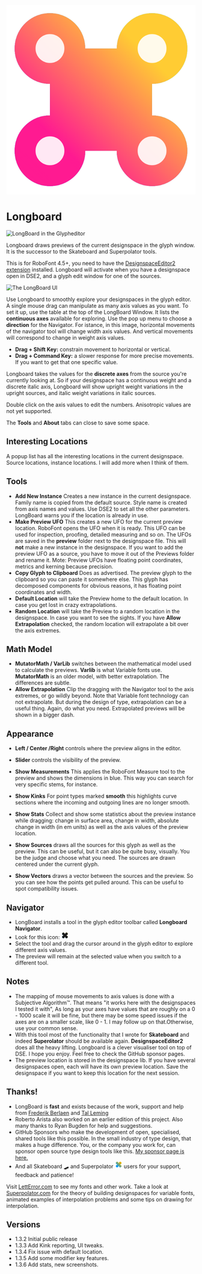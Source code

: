 

![The LongBoard Icon](icon.png)

# Longboard


![LongBoard in the Glypheditor](screen_20250509_S.png)

Longboard draws previews of the current designspace in the glyph window.
It is the successor to the Skateboard and Superpolator tools.

This is for RoboFont 4.5+, you need to have the [DesignspaceEditor2 extension](https://github.com/LettError/designSpaceRoboFontExtension) installed. Longboard will activate when you have a designspace open in DSE2, and a glyph edit window for one of the sources.

![The LongBoard UI](screen_20250509.png)

Use Longboard to smoothly explore your designspaces in the glyph editor. A single mouse drag can manipulate as many axis values as you want. To set it up, use the table at the top of the LongBoard Window. It lists the **continuous axes** available for exploring. Use the pop up menu to choose a **direction** for the Navigator. For istance, in this image, horizontal movements of the navigator tool will change width axis values. And vertical movements will correspond to change in weight axis values.

* **Drag + Shift Key:** constrain movement to horizontal or vertical.
* **Drag + Command Key:** a slower response for more precise movements. If you want to get that one specific value.

Longboard takes the values for the **discrete axes** from the source you're currently looking at. So if your designspace has a continuous weight and a discrete italic axis, Longboard will show upright weight variations in the upright sources, and italic weight variations in italic sources.

Double click on the axis values to edit the numbers. Anisotropic values are not yet supported.

The **Tools** and **About** tabs can close to save some space.

## Interesting Locations

A popup list has all the interesting locations in the current designspace. Source locations, instance locations. I will add more when I think of them.

## Tools

* **Add New Instance** Creates a new instance in the current designspace. Family name is copied from the default source. Style name is created from axis names and values. Use DSE2 to set all the other parameters. LongBoard warns you if the location is already in use.
* **Make Preview UFO** This creates a new UFO for the current preview location. RoboFont opens the UFO when it is ready. This UFO can be used for inspection, proofing, detailed measuring and so on. The UFOs are saved in the **preview** folder next to the designspace file. This will **not** make a new instance in the designspace. If you want to add the preview UFO as a source, you have to move it out of the Previews folder and rename it. Mote: Preview UFOs have floating point coordinates, metrics and kerning because precision.
* **Copy Glyph to Clipboard** Does as advertised. The preview glyph to the clipboard so you can paste it somewhere else. This glyph has decomposed components for obvious reasons, it has floating point coordinates and width.
* **Default Location** will take the Preview home to the default location. In case you get lost in crazy extrapolations.
* **Random Location** will take the Preview to a random location in the designspace. In case you want to see the sights. If you have **Allow Extrapolation** checked, the random location will extrapolate a bit over the axis extremes.

## Math Model

* **MutatorMath / VarLib** switches between the mathematical model used to calculate the previews. **Varlib** is what Variable fonts use. **MutatorMath** is an older model, with better extrapolation. The differences are subtle.
* **Allow Extrapolation** Clip the dragging with the Navigator tool to the axis extremes, or go wildly beyond. Note that Variable font technology can not extrapolate. But during the design of type, extrapolation can be a useful thing. Again, do what you need. Extrapolated previews will be shown in a bigger dash.

## Appearance

* **Left / Center /Right** controls where the preview aligns in the editor.
* **Slider** controls the visibility of the preview.

* **Show Measurements** This applies the RoboFont Measure tool to the preview and shows the dimensions in blue. This way you can search for very specific stems, for instance.
* **Show Kinks** For point types marked **smooth** this highlights curve sections where the incoming and outgoing lines are no longer smooth.
* **Show Stats** Collect and show some statistics about the preview instance while dragging: change in surface area, change in width, absolute change in width (in em units) as well as the axis values of the preview location.
* **Show Sources** draws all the sources for this glyph as well as the preview. This can be useful, but it can also be quite busy, visually. You be the judge and choose what you need. The sources are drawn centered under the current glyph.
* **Show Vectors** draws a vector between the sources and the preview. So you can see how the points get pulled around. This can be useful to spot compatibility issues.

## Navigator

* LongBoard installs a tool in the glyph editor toolbar called **Longboard Navigator**.
* Look for this icon: ![LongBoard navigator icon in the RoboFont glyph editor toolbar](icon_toolbar.png)
* Select the tool and drag the cursor around in the glyph editor to explore different axis values.
* The preview will remain at the selected value when you switch to a different tool.


## Notes

* The mapping of mouse movements to axis values is done with a Subjective Algorithm™. That means "it works here with the designspaces I tested it with", As long as your axes have values that are roughly on a 0 - 1000 scale it will be fine, but there may be some speed issues if the axes are on a smaller scale, like 0 - 1. I may follow up on that.Otherwise, use your common sense.
* With this tool most of the functionality that I wrote for **Skateboard** and indeed **Superolator** should be available again. **DesignspaceEditor2** does all the heavy lifting. Longboard is a clever visualiser tool on top of DSE. I hope you enjoy. Feel free to check the GitHub sponsor pages.
* The preview location is stored in the designspace lib. If you have several designspaces open, each will have its own preview location. Save the designspace if you want to keep this location for the next session. 

## Thanks!

* LongBoard is **fast** and exists because of the work, support and help from [Frederik Berlaen](https://github.com/sponsors/typemytype) and [Tal Leming](https://github.com/sponsors/typesupply)
* Roberto Arista also worked on an earlier edition of this project. Also many thanks to Ryan Bugden for help and suggestions.
* GitHub Sponsors who make the development of open, specialised, shared tools like this possible. In the small industry of type design, that makes a huge difference. You, or the company you work for, can sponsor open source type design tools like this. [My sponsor page is here.](https://github.com/sponsors/letterror)
* And all Skateboard 🛹 and Superpolator ![Superolator icon, sorta.](longboardIcon_icon.png) users for your support, feedback and patience!

Visit [LettError.com](https://letterror.com) to see my fonts and other work. Take a look at [Superpolator.com](https://superpolator.com) for the theory of building designspaces for variable fonts, animated examples of interpolation problems and some tips on drawing for interpolation.

## Versions
* 1.3.2 Initial public release
* 1.3.3 Add Kink reporting, UI tweaks.
* 1.3.4 Fix issue with default location.
* 1.3.5 Add some modifier key features.
* 1.3.6 Add stats, new screenshots.